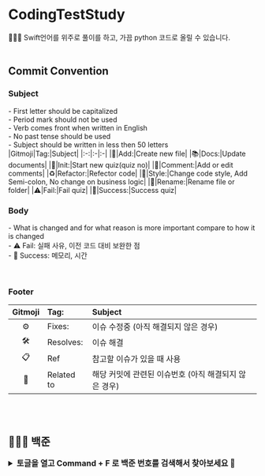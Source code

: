 # CodingTestStudy
👩🏻‍💻 Swift언어를 위주로 풀이를 하고, 가끔 python 코드로 올릴 수 있습니다.
<br/>
<br/>

## Commit Convention
### Subject
\- First letter should be capitalized<br/>
\- Period mark should not be used<br/>
\- Verb comes front when written in English<br/>
\- No past tense should be used<br/>
\- Subject should be written in less then 50 letters<br/>
|Gitmoji|Tag:|Subject|
|:-:|:-|:-|
|📰|Add:|Create new file|
|📚|Docs:|Update documents|
|🎉|Init:|Start new quiz(quiz no)|
|📝|Comment:|Add or edit comments|
|♻️|Refactor:|Refector code|
|🎨|Style:|Change code style, Add Semi-colon, No change on business logic|
|🚚|Rename:|Rename file or folder|
|⚠️|Fail:|Fail quiz|
|🚀|Success:|Success quiz|
<br/>

### Body
\- What is changed and for what reason is more important compare to how it is changed<br/>
\- ⚠️ Fail: 실패 사유, 이전 코드 대비 보완한 점<br/>
\- 🚀 Success: 메모리, 시간

<br/>

### Footer
|Gitmoji|Tag:|Subject|
|:-:|:-|:-|
|⚙️|Fixes:|이슈 수정중 (아직 해결되지 않은 경우)|
|🛠️|Resolves:|이슈 해결|
|📋|Ref|참고할 이슈가 있을 때 사용|
|🔗|Related to|해당 커밋에 관련된 이슈번호 (아직 해결되지 않은 경우)|

<br/>
<br/>

## 🧑🏻‍💻 백준
<details>
  <summary style="font-size: 16;"><b>토글을 열고 Command + F 로 백준 번호를 검색해서 찾아보세요 🔎</b></summary>
  
  |번호|날짜|카테고리|문제|풀이|비고|
  |:-:|:-:|:-:|:-|:-:|:-|
  |1|2023-10-10|입출력과 사칙연산|[11382 꼬마 정민](https://www.acmicpc.net/problem/11382)|[Code](/CodingTestStudy/BaekJoon/11382.swift)||
  |2|2023-10-11|반복문|[15552 빠른 A+B](https://www.acmicpc.net/problem/15552)|[Code](/CodingTestStudy/BaekJoon/15552.swift)|미해결|
  |3|2023-10-11|반복문|[25314 코딩은 체육과목 입니다](https://www.acmicpc.net/problem/25314)|[Code](/CodingTestStudy/BaekJoon/25314.swift)||
  |4|2023-10-12|반복문|[10952 A + B - 5](https://www.acmicpc.net/problem/10952)|[Code](/CodingTestStudy/BaekJoon/10952.swift)||
  |5|2023-10-13|반복문|[10951 A + B - 4](https://www.acmicpc.net/problem/10951)|[Code](/CodingTestStudy/BaekJoon/10951.swift)||
  |6|2023-10-16|1차원 배열|[10807 개수 세기](https://www.acmicpc.net/problem/10807)|[Code](/CodingTestStudy/BaekJoon/10807.swift)||
  |7|2023-10-17|1차원 배열|[10871 X보다 작은 수](https://www.acmicpc.net/problem/10871)|[Code](/CodingTestStudy/BaekJoon/10871.swift)||
  |8|2023-10-18|1차원 배열|[10818 최소, 최대](https://www.acmicpc.net/problem/10818)|[Code](/CodingTestStudy/BaekJoon/10818.swift)||
  |9|2023-10-19|1차원 배열|[2562 최댓값](https://www.acmicpc.net/problem/2562)|[Code](/CodingTestStudy/BaekJoon/2562.swift)||
  |10|2023-10-20|1차원 배열|[10810 공 넣기](https://www.acmicpc.net/problem/10810)|[Code](/CodingTestStudy/BaekJoon/10810.swift)||
  |11|2023-10-23|1차원 배열|[10813 공 바꾸기](https://www.acmicpc.net/problem/10813)|[Code](/CodingTestStudy/BaekJoon/10813.swift)||
  |12|2023-10-24|1차원 배열|[5597 과제 안 내신 분..?](https://www.acmicpc.net/problem/5597)|[Code](/CodingTestStudy/BaekJoon/5597.swift)||
  |13|2023-10-25|1차원 배열|[3052 나머지](https://www.acmicpc.net/problem/3052)|[Code](/CodingTestStudy/BaekJoon/3052.swift)||
  |14|2023-10-26|1차원 배열|[10811 바구니 뒤집기](https://www.acmicpc.net/problem/10811)|[Code](/CodingTestStudy/BaekJoon/10811.swift)||
  |15|2023-10-31|1차원 배열|[1546 평균](https://www.acmicpc.net/problem/1546)|[Code](/CodingTestStudy/BaekJoon/1546.swift)||
  |16|2023-10-31|문자열|[27866 문자와 문자열](https://www.acmicpc.net/problem/27866)|[Code](/CodingTestStudy/BaekJoon/27866.swift)||
  |17|2023-11-01|문자열|[2743 단어 길이 재기](https://www.acmicpc.net/problem/2743)|[Code](/CodingTestStudy/BaekJoon/2743.swift)||
  |18|2023-11-02|문자열|[9086 문자열](https://www.acmicpc.net/problem/9086)|[Code](/CodingTestStudy/BaekJoon/9086.swift)||
  |19|2023-11-03|문자열|[11654 아스키 코드](https://www.acmicpc.net/problem/11654)|[Code](/CodingTestStudy/BaekJoon/11654.swift)||
  |20|2023-11-06|문자열|[11720 숫자의 합](https://www.acmicpc.net/problem/11720)|[Code](/CodingTestStudy/BaekJoon/11720.swift)||
  |21|2023-11-07|문자열|[10809 알파벳 찾기](https://www.acmicpc.net/problem/10809)|[Code](/CodingTestStudy/BaekJoon/10809.swift)||
</details>
